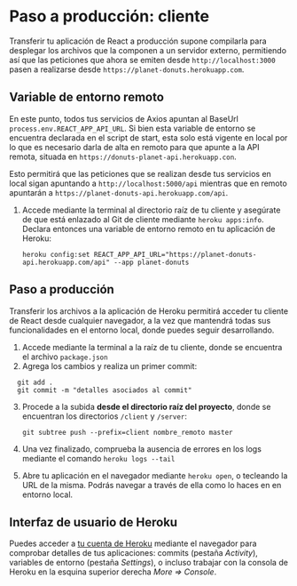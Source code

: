 

# Paso a producción: cliente

Transferir tu aplicación de React a producción supone compilarla para desplegar los archivos que la componen a un servidor externo, permitiendo así que las peticiones que ahora se emiten desde `http://localhost:3000` pasen a realizarse desde `https://planet-donuts.herokuapp.com`.
       

## Variable de entorno remoto

En este punto, todos tus servicios de Axios apuntan al BaseUrl `process.env.REACT_APP_API_URL`. Si bien esta variable de entorno se encuentra declarada en el script de start, esta solo está vigente en local por lo que es necesario darla de alta en remoto para que apunte a la API remota, situada en `https://donuts-planet-api.herokuapp.con`. 

Esto permitirá que las peticiones que se realizan desde tus servicios en local sigan apuntando a `http://localhost:5000/api` mientras que en remoto apuntarán a `https://planet-donuts-api.herokuapp.com/api`.
 
1. Accede mediante la terminal al directorio raíz de tu cliente y asegúrate de que está enlazado al Git de cliente mediante `heroku apps:info`. Declara entonces una variable de entorno remoto en tu aplicación de Heroku:

       heroku config:set REACT_APP_API_URL="https://planet-donuts-api.herokuapp.com/api" --app planet-donuts

   

## Paso a producción

Transferir los archivos a la aplicación de Heroku permitirá acceder tu cliente de React desde cualquier navegador, a la vez que mantendrá todas sus funcionalidades en el entorno local, donde puedes seguir desarrollando.

1. Accede mediante la terminal a la raíz de tu cliente, donde se encuentra el archivo `package.json`
2. Agrega los cambios y realiza un primer commit:
  ````
    git add .
    git commit -m "detalles asociados al commit" 
  ````
3. Procede a la subida **desde el directorio raíz del proyecto**, donde se encuentran los directorios `/client` y `/server`:
       
       git subtree push --prefix=client nombre_remoto master
       
4. Una vez finalizado, comprueba la ausencia de errores en los logs mediante el comando `heroku logs --tail`
5. Abre tu aplicación en el navegador mediante `heroku open`, o tecleando la URL de la misma. Podrás navegar a través de ella como lo haces en en entorno local.

## Interfaz de usuario de Heroku

Puedes acceder a [tu cuenta de Heroku](https://dashboard.heroku.com/apps) mediante el navegador para comprobar detalles de tus aplicaciones: commits (pestaña *Activity*), variables de entorno (pestaña *Settings*), o incluso trabajar con la consola de Heroku en la esquina superior derecha *More => Console*.
